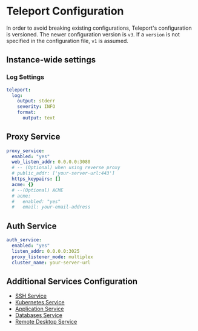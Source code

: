 # Teleport Configuration

In order to avoid breaking existing configurations, Teleport's configuration is versioned. The newer configuration version is `v3`. If a `version` is not specified in the configuration file, `v1` is assumed.

## Instance-wide settings

### Log Settings

```yaml
teleport:
  log:
    output: stderr
    severity: INFO
    format:
      output: text
```

## Proxy Service

```yaml
proxy_service:
  enabled: "yes"
  web_listen_addr: 0.0.0.0:3080
  # -- (Optional) when using reverse proxy
  # public_addr: ['your-server-url:443']
  https_keypairs: []
  acme: {}
  # --(Optional) ACME
  # acme:
  #   enabled: "yes"
  #   email: your-email-address
```

## Auth Service

```yaml
auth_service:
  enabled: "yes"
  listen_addr: 0.0.0.0:3025
  proxy_listener_mode: multiplex
  cluster_name: your-server-url
```

## Additional Services Configuration

- [SSH Service](teleport-ssh)
- [Kubernetes Service](teleport-kubernetes)
- [Application Service](teleport-appservice)
- [Databases Service](teleport-databases)
- [Remote Desktop Service](teleport-remotedesktop)
